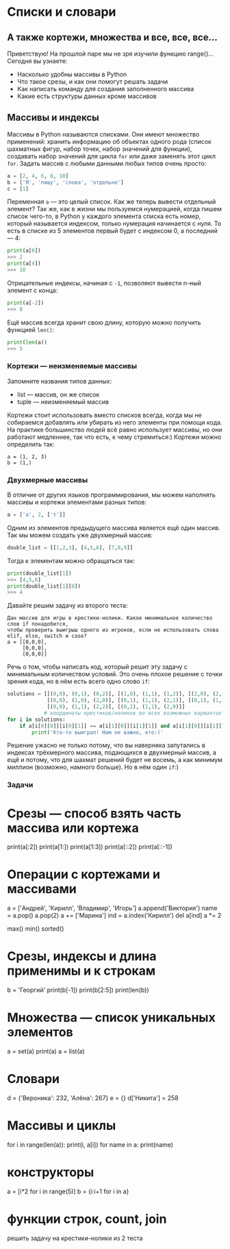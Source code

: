 # Списки и словари
## А также кортежи, множества и все, все, все...

Приветствую! На прошлой паре мы не зря изучили функцию range()... Сегодня вы узнаете:
- Насколько удобны массивы в Python 
- Что такое срезы, и как они помогут решать задачи
- Как написать команду для создания заполненного массива
- Какие есть структуры данных кроме массивов

## Массивы и индексы
Массивы в Python называются списками. Они имеют множество применений: хранить информацию об объектах одного рода (список шахматных фигур, набор точек, набор значений для функции), создавать набор значений для цикла `for` или даже заменять этот цикл `for`. Задать массив с любыми данными любых типов очень просто:
```py
a = [2, 4, 6, 8, 10]
b = ['Я', 'пишу', 'слова', 'отдельно']
с = [1]
```
Переменная `a` — это целый список. Как же теперь вывести отдельный элемент? Так же, как в жизни мы пользуемся нумерацией, когда пишем список чего-то, в Python у каждого элемента списка есть номер, который называется индексом, только нумерация начинается с нуля. То есть в списке из 5 элементов первый будет с индексом 0, а последний — 4:
```py
print(a[0])
>>> 2
print(a[4])
>>> 10
```
Отрицательные индексы, начиная с `-1`, позволяют вывести n-ный элемент с конца:
```py
print(a[-2])
>>> 8
```
Ещё массив всегда хранит свою длину, которую можно получить функцией `len()`:
```py
print(len(a))
>>> 5
```

### Кортежи — неизменяемые массивы
Запомните названия типов данных:  
- list — массив, он же список  
- tuple — неизменяемый массив  
  
Кортежи стоит использовать вместо списков всегда, когда мы не собираемся добавлять или убирать из него элементы при помощи кода. На практике большинство людей всё равно использует массивы, но они работают медленнее, так что есть, к чему стремиться:) Кортежи можно определить так:
```
a = (1, 2, 3)
b = (1,)
```
### Двухмерные массивы
В отличие от других языков программирования, мы можем наполнять массивы и кортежи элементами разных типов:
```py
a = ['a', 2, ['t']]
```
Одним из элементов предыдущего массива является ещё один массив. Так мы можем создать уже двухмерный массив:
```py
double_list = [[1,2,3], [4,5,6], [7,8,9]]
```
Тогда к элементам можно обращаться так:
```py
print(double_list[1])
>>> [4,5,6]
print(double_list[1][0])
>>> 4
```
Давайте решим задачу из второго теста:
```
Дан массив для игры в крестики-нолики. Какое минимальное количество слов if понадобится,  
чтобы проверить выигрыш одного из игроков, если не использовать слова elif, else, switch и case?
a = [[0,0,0],
     [0,0,0],
     [0,0,0]]
```
Речь о том, чтобы написать код, который решит эту задачу с минимальным количеством условий. Это очень плохое решение с точки зрения кода, но в нём есть всего одно слово `if`:
```py
solutions = [[(0,0), (0,1), (0,2)], [(1,0), (1,1), (1,2)], [(2,0), (2,1), (2,2)],
             [(0,0), (1,0), (2,0)], [(0,1), (1,1), (2,1)], [(0,1), (1,1), (2,1)],
             [(0,0), (1,1), (2,2)], [(0,2), (1,1), (2,0)]] 
            # координаты крестиков/ноликов во всех возможных вариантах победы
for i in solutions:
    if a[i[0][0]][i[0][1]] == a[i[1][0]][i[1][1]] and a[i[1][0]][i[1][1]] == a[i[2][0]][i[2][1]]:
        print('Кто-то выиграл! Нам не важно, кто:)'
```
Решение ужасно не только потому, что вы наверняка запутались в индексах трёхмерного массива, подающихся в двухмерный массив, а ещё и потому, что для шахмат решений будет не восемь, а как минимум миллион (возможно, намного больше). Но в нём один `if`:)

### Задачи

# Срезы — способ взять часть массива или кортежа
print(a[:2])
print(a[1:])
print(a[1:3])
print(a[::2])
print(a[::-1])

# Операции с кортежами и массивами
a = ['Андрей', 'Кирилл', 'Владимир', 'Игорь']
a.append('Виктория')
name = a.pop()
a.pop(2)
a += ['Марина']
ind = a.index('Кирилл')
del a[ind]
a *= 2

max() min() sorted()

# Срезы, индексы и длина применимы и к строкам
b = 'Георгий'
print(b[-1])
print(b[2:5])
print(len(b))

# Множества — список уникальных элементов
a = set(a)
print(a)
a = list(a)

# Словари
d = {'Вероника': 232, 'Алёна': 267}
e = {}
d['Никита'] = 258

# Массивы и циклы
for i in range(len(a)):
  print(i, a[i])
for name in a:
  print(name)

# конструкторы
a = [i*2 for i in range(5)]
b = {i:i+1 for i in a}
# функции строк, count, join
решить задачу на крестики-нолики из 2 теста
